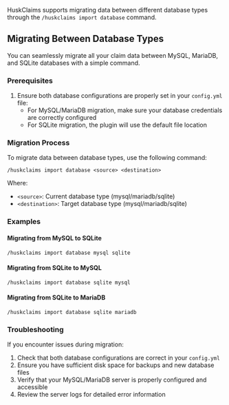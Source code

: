 HuskClaims supports migrating data between different database types through the `/huskclaims import database` command.

## Migrating Between Database Types

You can seamlessly migrate all your claim data between MySQL, MariaDB, and SQLite databases with a simple command.

### Prerequisites

1. Ensure both database configurations are properly set in your `config.yml` file:
   - For MySQL/MariaDB migration, make sure your database credentials are correctly configured
   - For SQLite migration, the plugin will use the default file location

### Migration Process

To migrate data between database types, use the following command:

```
/huskclaims import database <source> <destination>
```

Where:
- `<source>`: Current database type (mysql/mariadb/sqlite)
- `<destination>`: Target database type (mysql/mariadb/sqlite)

### Examples

#### Migrating from MySQL to SQLite

```
/huskclaims import database mysql sqlite
```

#### Migrating from SQLite to MySQL

```
/huskclaims import database sqlite mysql
```

#### Migrating from SQLite to MariaDB

```
/huskclaims import database sqlite mariadb
```

### Troubleshooting

If you encounter issues during migration:

1. Check that both database configurations are correct in your `config.yml`
2. Ensure you have sufficient disk space for backups and new database files
3. Verify that your MySQL/MariaDB server is properly configured and accessible
4. Review the server logs for detailed error information 